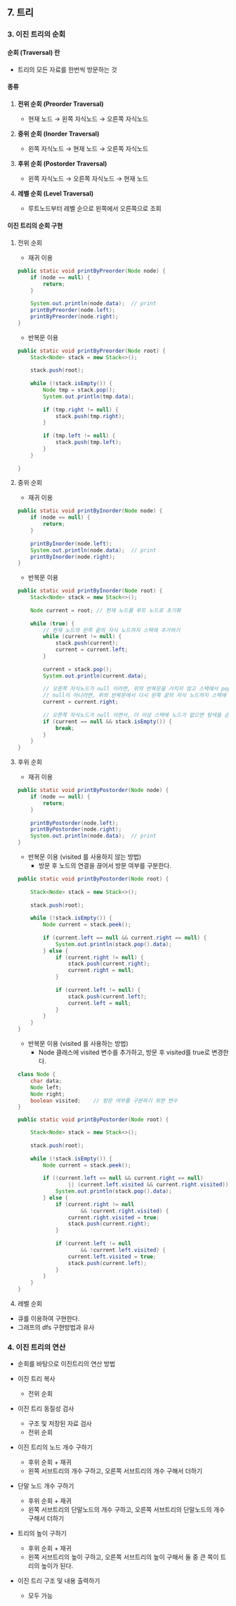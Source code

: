 ## 7. 트리
### 3. 이진 트리의 순회
#### 순회 (Traversal) 란
- 트리의 모든 자료를 한번씩 방문하는 것

#### 종류
1. **전위 순회 (Preorder Traversal)**
    - 현재 노드 → 왼쪽 자식노드 → 오른쪽 자식노드

2. **중위 순회 (Inorder Traversal)**
    - 왼쪽 자식노드 → 현재 노드 → 오른쪽 자식노드

3. **후위 순회 (Postorder Traversal)**
    - 왼쪽 자식노드 → 오른쪽 자식노드 → 현재 노드

4. **레벨 순회 (Level Traversal)**
    - 루트노드부터 레벨 순으로 왼쪽에서 오른쪽으로 조회 

#### 이진 트리의 순회 구현
1. 전위 순회
    - 재귀 이용

    ```java
    public static void printByPreorder(Node node) {
        if (node == null) {
            return;
        }
        
        System.out.println(node.data);  // print
        printByPreorder(node.left);
        printByPreorder(node.right);
    }
    ```

    - 반복문 이용

    ```java
    public static void printByPreorder(Node root) {
        Stack<Node> stack = new Stack<>();
        
        stack.push(root);	
        
        while (!stack.isEmpty()) {
            Node tmp = stack.pop();
            System.out.println(tmp.data);
            
            if (tmp.right != null) {
                stack.push(tmp.right);
            }
            
            if (tmp.left != null) {
                stack.push(tmp.left);
            }
        }
        
    }
    ```

2. 중위 순회
    - 재귀 이용

    ```java
    public static void printByInorder(Node node) {
        if (node == null) {
            return;
        }
        
        printByInorder(node.left);
        System.out.println(node.data);  // print
        printByInorder(node.right);
    }
    ```

    - 반복문 이용

    ```java
    public static void printByInorder(Node root) {
        Stack<Node> stack = new Stack<>();
        
        Node current = root; // 현재 노드를 루트 노드로 초기화
        
        while (true) {
            // 현재 노드의 왼쪽 끝의 자식 노드까지 스택에 추가하기
            while (current != null) {
                stack.push(current);
                current = current.left;
            }
            
            current = stack.pop();
            System.out.println(current.data);
            
            // 오른쪽 자식노드가 null 이라면, 위의 반복문을 거치지 않고 스택에서 pop 된다.
            // null이 아니라면, 위의 반복문에서 다시 왼쪽 끝의 자식 노드까지 스택에 추가된다.
            current = current.right;
            
            // 오른쪽 자식노드가 null 이면서, 더 이상 스택에 노드가 없으면 탐색을 순회를 종료한다.
            if (current == null && stack.isEmpty()) {
                break;
            }
        }
    }
    ```

3. 후위 순회
    - 재귀 이용

    ```java
    public static void printByPostorder(Node node) {
        if (node == null) {
            return;
        }
        
        printByPostorder(node.left);
        printByPostorder(node.right);
        System.out.println(node.data);  // print
    }
    ```

    - 반복문 이용 (visited 를 사용하지 않는 방법)
        - 방문 후 노드의 연결을 끊어서 방문 여부를 구분한다.

    ```java
    public static void printByPostorder(Node root) {
        
        Stack<Node> stack = new Stack<>();
        
        stack.push(root);
           
        while (!stack.isEmpty()) {
            Node current = stack.peek();
            
            if (current.left == null && current.right == null) {
                System.out.println(stack.pop().data);
            } else {
                if (current.right != null) {
                    stack.push(current.right);
                    current.right = null;
                }
                
                if (current.left != null) {
                    stack.push(current.left);
                    current.left = null;
                }
            }
        }
    }
    ```

    - 반복문 이용 (visited 를 사용하는 방법)
        - Node 클래스에 visited 변수를 추가하고, 방문 후 visited를 true로 변경한다.


    ```java
    class Node {
        char data;
		Node left;
		Node right;
		boolean visited;    // 방문 여부를 구분하기 위한 변수
    }

    public static void printByPostorder(Node root) {

        Stack<Node> stack = new Stack<>();
			
        stack.push(root);
           
        while (!stack.isEmpty()) {
            Node current = stack.peek();
            
            if ((current.left == null && current.right == null) 
                    || (current.left.visited && current.right.visited)) {
                System.out.println(stack.pop().data);
            } else {
                if (current.right != null
                        && !current.right.visited) {
                    current.right.visited = true;
                    stack.push(current.right);
                }
                
                if (current.left != null 
                        && !current.left.visited) {
                    current.left.visited = true;
                    stack.push(current.left);
                }
            }
        }
    }
    ```

4. 레벨 순회
- 큐를 이용하여 구현한다.
- 그래프의 dfs 구현방법과 유사

### 4. 이진 트리의 연산
- 순회를 바탕으로 이진트리의 연산 방법

- 이진 트리 복사
    - 전위 순회

- 이진 트리 동질성 검사
    - 구조 및 저장된 자료 검사
    - 전위 순회

- 이진 트리의 노드 개수 구하기
    - 후위 순회 + 재귀
    - 왼쪽 서브트리의 개수 구하고, 오른쪽 서브트리의 개수 구해서 더하기

- 단말 노드 개수 구하기
    - 후위 순회 + 재귀
    - 왼쪽 서브트리의 단말노드의 개수 구하고, 오른쪽 서브트리의 단말노드의 개수 구해서 더하기

- 트리의 높이 구하기
    - 후위 순회 + 재귀
    - 왼쪽 서브트리의 높이 구하고, 오른쪽 서브트리의 높이 구해서 둘 중 큰 쪽이 트리의 높이가 된다.

- 이진 트리 구조 및 내용 출력하기
    - 모두 가능
